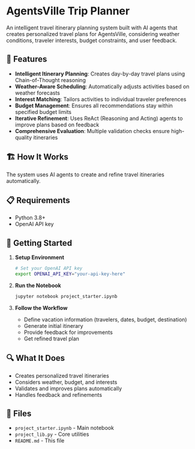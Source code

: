 # AgentsVille Trip Planner

An intelligent travel itinerary planning system built with AI agents that creates personalized travel plans for AgentsVille, considering weather conditions, traveler interests, budget constraints, and user feedback.

## 🌟 Features

- **Intelligent Itinerary Planning**: Creates day-by-day travel plans using Chain-of-Thought reasoning
- **Weather-Aware Scheduling**: Automatically adjusts activities based on weather forecasts
- **Interest Matching**: Tailors activities to individual traveler preferences
- **Budget Management**: Ensures all recommendations stay within specified budget limits
- **Iterative Refinement**: Uses ReAct (Reasoning and Acting) agents to improve plans based on feedback
- **Comprehensive Evaluation**: Multiple validation checks ensure high-quality itineraries

## 🏗️ How It Works

The system uses AI agents to create and refine travel itineraries automatically.

## 📋 Requirements

- Python 3.8+
- OpenAI API key

## 🚀 Getting Started

1. **Setup Environment**
   ```bash
   # Set your OpenAI API key
   export OPENAI_API_KEY="your-api-key-here"
   ```

2. **Run the Notebook**
   ```bash
   jupyter notebook project_starter.ipynb
   ```

3. **Follow the Workflow**
   - Define vacation information (travelers, dates, budget, destination)
   - Generate initial itinerary
   - Provide feedback for improvements
   - Get refined travel plan

## 🔍 What It Does

- Creates personalized travel itineraries
- Considers weather, budget, and interests
- Validates and improves plans automatically
- Handles feedback and refinements

## 📁 Files

- `project_starter.ipynb` - Main notebook
- `project_lib.py` - Core utilities
- `README.md` - This file
